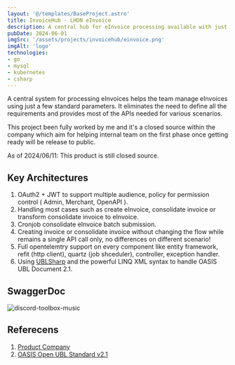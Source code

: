 ```yaml
---
layout: '@/templates/BaseProject.astro'
title: InvoiceHub - LHDN eInvoice
description: A central hub for eInvoice processing available with just a single API call.
pubDate: 2024-06-01
imgSrc: '/assets/projects/invoicehub/einvoice.png'
imgAlt: 'logo'
technologies:
- go
- mysql
- kubernetes
- csharp
---
```


A central system for processing eInvoices helps the team manage eInvoices using just a few standard parameters. It eliminates the need to define all the requirements and provides most of the APIs needed for various scenarios.

This project been fully worked by me and it's a closed source within the company which aim for helping internal team on the first phase once getting ready will be release to public.

As of 2024/06/11: This product is still closed source.

## Key Architectures

1. OAuth2 + JWT to support multiple audience, policy for permission control ( Admin, Merchant, OpenAPI ).
2. Handling most cases such as create eInvoice, consolidate invoice or transform consolidate invoice to eInvoice.
3. Cronjob consolidate eInvoice batch submission.
4. Creating invoice or consolidate invoice without changing the flow while remains a single API call only, no differences on different scenario!
5. Full opentelemtry support on every component like entity framework, refit (http client), quartz (job shceduler), controller, exception handler.
6. Using [UBLSharp](https://github.com/UblSharp/UblSharp) and the powerful LINQ XML syntax to handle OASIS UBL Document 2.1.

## SwaggerDoc

![discord-toolbox-music](/assets/projects/invoicehub/swagger.png)

## Referecens

1. <a href="https://revenuemonster.my/" target="_blank">Product Company</a>
2. <a href="https://www.oasis-open.org/standard/ublv2-1/" target="_blank">OASIS Open UBL Standard v2.1</a>